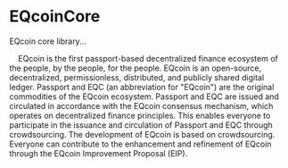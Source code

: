# EQcoinCore
EQcoin core library...
<p>
&nbsp;&nbsp;&nbsp;&nbsp;EQcoin is the first passport-based decentralized finance ecosystem of the people, by the people, for the people. EQcoin is an open-source, decentralized, permissionless, distributed, and publicly shared digital ledger. Passport and EQC (an abbreviation for "EQcoin") are the original commodities of the EQcoin ecosystem. Passport and EQC are issued and circulated in accordance with the EQcoin consensus mechanism, which operates on decentralized finance principles. This enables everyone to participate in the issuance and circulation of Passport and EQC through crowdsourcing. The development of EQcoin is based on crowdsourcing. Everyone can contribute to the enhancement and refinement of EQcoin through the EQcoin Improvement Proposal (EIP).
<p>
